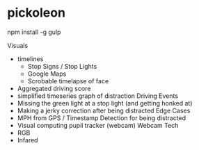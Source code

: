 # pickoleon
npm install -g gulp




Visuals
  - timelines
    - Stop Signs / Stop Lights
    - Google Maps
    - Scrobable timelapse of face
  - Aggregated driving score
  - simplified timeseries graph of distraction
Driving Events
  - Missing the green light at a stop light (and getting honked at)
  - Making a jerky correction after being distracted
Edge Cases
  - MPH from GPS / Timestamp
Detection for being distracted
  - Visual computing pupil tracker (webcam)
Webcam Tech
  - RGB
  - Infared
